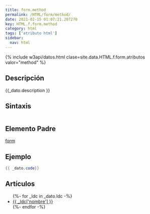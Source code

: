 ```yaml
---
title: form.method
permalink: /HTML/form/method/
date: 2021-02-15 01:07:21.207270
key: HTML.f.form.method
category: html
tags: ['atributo html']
sidebar: 
  nav: html
---
```


{% include w3api/datos.html clase=site.data.HTML.f.form.atributos valor="method" %}

## Descripción
{{_dato.description }}

## Sintaxis
~~~html
~~~

## Elemento Padre
[form](/HTML/form/)

## Ejemplo
~~~java
{{ _dato.code}}
~~~

## Artículos
<ul>
{%- for _ldc in _dato.ldc -%}
   <li>
       <a href="{{_ldc['url'] }}">{{ _ldc['nombre'] }}</a>
   </li>
{%- endfor -%}
</ul>

